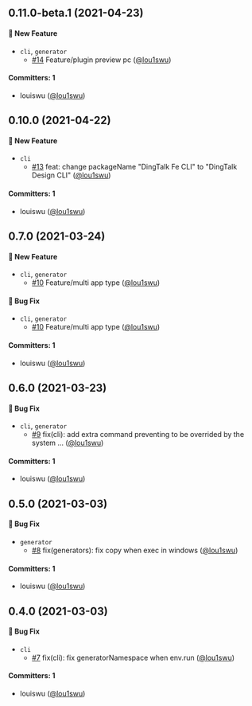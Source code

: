 
## 0.11.0-beta.1 (2021-04-23)

#### :rocket: New Feature
* `cli`, `generator`
  * [#14](https://github.com/open-dingtalk/dingtalk-design-cli/pull/14) Feature/plugin preview pc ([@lou1swu](https://github.com/lou1swu))

#### Committers: 1
- louiswu ([@lou1swu](https://github.com/lou1swu))



## 0.10.0 (2021-04-22)

#### :rocket: New Feature
* `cli`
  * [#13](https://github.com/open-dingtalk/dingtalk-design-cli/pull/13) feat: change packageName "DingTalk Fe CLI" to "DingTalk Design CLI" ([@lou1swu](https://github.com/lou1swu))

#### Committers: 1
- louiswu ([@lou1swu](https://github.com/lou1swu))





## 0.7.0 (2021-03-24)

#### :rocket: New Feature
* `cli`, `generator`
  * [#10](https://github.com/open-dingtalk/dingtalk-design-cli/pull/10) Feature/multi app type ([@lou1swu](https://github.com/lou1swu))

#### :bug: Bug Fix
* `cli`, `generator`
  * [#10](https://github.com/open-dingtalk/dingtalk-design-cli/pull/10) Feature/multi app type ([@lou1swu](https://github.com/lou1swu))

#### Committers: 1
- louiswu ([@lou1swu](https://github.com/lou1swu))



## 0.6.0 (2021-03-23)

#### :bug: Bug Fix
* `cli`, `generator`
  * [#9](https://github.com/open-dingtalk/dingtalk-design-cli/pull/9) fix(cli): add extra command preventing to be overrided by the system … ([@lou1swu](https://github.com/lou1swu))

#### Committers: 1
- louiswu ([@lou1swu](https://github.com/lou1swu))



## 0.5.0 (2021-03-03)

#### :bug: Bug Fix
* `generator`
  * [#8](https://github.com/open-dingtalk/dingtalk-design-cli/pull/8) fix(generators): fix copy when exec in windows ([@lou1swu](https://github.com/lou1swu))

#### Committers: 1
- louiswu ([@lou1swu](https://github.com/lou1swu))



## 0.4.0 (2021-03-03)

#### :bug: Bug Fix
* `cli`
  * [#7](https://github.com/open-dingtalk/dingtalk-design-cli/pull/7) fix(cli): fix generatorNamespace when env.run ([@lou1swu](https://github.com/lou1swu))

#### Committers: 1
- louiswu ([@lou1swu](https://github.com/lou1swu))





